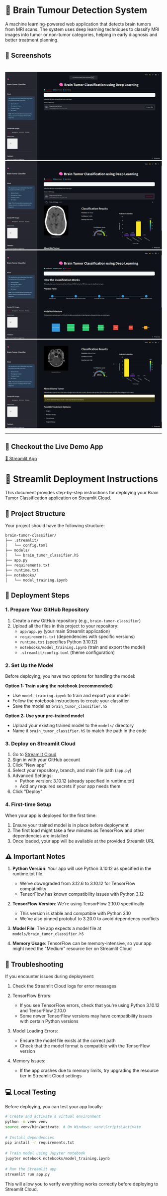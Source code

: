 # 🧠 Brain Tumour Detection System
A machine learning-powered web application that detects brain tumors from MRI scans. 
The system uses deep learning techniques to classify MRI images into tumor or non-tumor categories, helping in early diagnosis and better treatment planning.

## 📸 Screenshots
# 
<img src= "https://github.com/sahkanu34/Brain_tumour_detection_system/blob/main/screenshots/home.png?raw=true" >
<img src= "https://github.com/sahkanu34/Brain_tumour_detection_system/blob/main/screenshots/upload.png?raw=true" >
<img src= "https://github.com/sahkanu34/Brain_tumour_detection_system/blob/main/screenshots/about.png?raw=true" >
<img src= "https://github.com/sahkanu34/Brain_tumour_detection_system/blob/main/screenshots/results.png?raw=true" >

---
## 🚀 Checkout the Live Demo App  
[🔗 Streamlit App](https://braintumourdetectionsystem-34.streamlit.app/)


# 🧠 Streamlit Deployment Instructions

This document provides step-by-step instructions for deploying your Brain Tumor Classification application on Streamlit Cloud.

## 📁 Project Structure

Your project should have the following structure:
```
brain-tumor-classifier/
├── .streamlit/
│   └── config.toml
├── models/
│   └── brain_tumor_classifier.h5
├── app.py
├── requirements.txt
├── runtime.txt
├── notebooks/
│   └── model_training.ipynb
```

## 🚀 Deployment Steps

### 1. Prepare Your GitHub Repository

1. Create a new GitHub repository (e.g., `brain-tumor-classifier`)
2. Upload all the files in this project to your repository:
    - `app/app.py` (your main Streamlit application)
    - `requirements.txt` (dependencies with specific versions)
    - `runtime.txt` (specifies Python 3.10.12)
    - `notebooks/model_training.ipynb` (train and export the model)
    - `.streamlit/config.toml` (theme configuration)

### 2. Set Up the Model

Before deploying, you have two options for handling the model:

**Option 1: Train using the notebook (recommended)**
- Use `model_training.ipynb` to train and export your model
- Follow the notebook instructions to create your classifier
- Save the model as `brain_tumor_classifier.h5`

**Option 2: Use your pre-trained model**
- Upload your existing trained model to the `models/` directory
- Name it `brain_tumor_classifier.h5` to match the path in the code

### 3. Deploy on Streamlit Cloud

1. Go to [Streamlit Cloud](https://streamlit.io/cloud)
2. Sign in with your GitHub account
3. Click "New app"
4. Select your repository, branch, and main file path (`app.py`)
5. Advanced Settings:
    - Python version: 3.10.12 (already specified in runtime.txt)
    - Add any required secrets if your app needs them
6. Click "Deploy"

### 4. First-time Setup

When your app is deployed for the first time:

1. Ensure your trained model is in place before deployment
2. The first load might take a few minutes as TensorFlow and other dependencies are installed
3. Once loaded, your app will be available at the provided Streamlit URL

## ⚠️ Important Notes

1. **Python Version**: Your app will use Python 3.10.12 as specified in the runtime.txt file
    - We've downgraded from 3.12.6 to 3.10.12 for TensorFlow compatibility
    - TensorFlow has known compatibility issues with Python 3.12

2. **TensorFlow Version**: We're using TensorFlow 2.10.0 specifically
    - This version is stable and compatible with Python 3.10
    - We've also pinned protobuf to 3.20.0 to avoid dependency conflicts

3. **Model File**: The app expects a model file at `models/brain_tumor_classifier.h5`

4. **Memory Usage**: TensorFlow can be memory-intensive, so your app might need the "Medium" resource tier on Streamlit Cloud

## 🔧 Troubleshooting

If you encounter issues during deployment:

1. Check the Streamlit Cloud logs for error messages

2. TensorFlow Errors:
    - If you see TensorFlow errors, check that you're using Python 3.10.12 and TensorFlow 2.10.0
    - Some newer TensorFlow versions may have compatibility issues with certain Python versions

3. Model Loading Errors:
    - Ensure the model file exists at the correct path
    - Check that the model format is compatible with the TensorFlow version

4. Memory Issues:
    - If the app crashes due to memory limits, try upgrading the resource tier in Streamlit Cloud settings

## 💻 Local Testing

Before deploying, you can test your app locally:

```bash
# Create and activate a virtual environment
python -m venv venv
source venv/bin/activate  # On Windows: venv\Scripts\activate

# Install dependencies
pip install -r requirements.txt

# Train model using Jupyter notebook
jupyter notebook notebooks/model_training.ipynb

# Run the Streamlit app
streamlit run app.py
```

This will allow you to verify everything works correctly before deploying to Streamlit Cloud.
